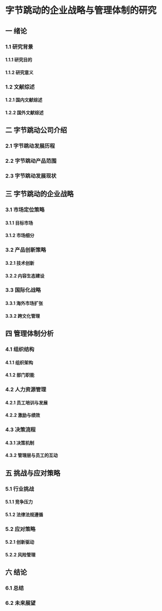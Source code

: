 # 字节跳动的企业战略与管理体制的研究
## 一 绪论
### 1.1 研究背景
#### 1.1.1 研究目的
#### 1.1.2 研究意义
### 1.2 文献综述
#### 1.2.1 国内文献综述
#### 1.2.2 国外文献综述

## 二 字节跳动公司介绍
### 2.1 字节跳动发展历程
### 2.2 字节跳动产品范围
### 2.3 字节跳动发展现状

## 三 字节跳动的企业战略
### 3.1 市场定位策略
#### 3.1.1 目标市场
#### 3.1.2 市场细分
### 3.2 产品创新策略
#### 3.2.1 技术创新
#### 3.2.2 内容生态建设
### 3.3 国际化战略
#### 3.3.1 海外市场扩张
#### 3.3.2 跨文化管理
## 四 管理体制分析
### 4.1 组织结构
#### 4.1.1 组织架构
#### 4.1.2 部门职能
### 4.2 人力资源管理
#### 4.2.1 员工培训与发展
#### 4.2.2 激励与绩效
### 4.3 决策流程
#### 4.3.1 决策机制
#### 4.3.2 管理层与员工的互动
## 五 挑战与应对策略
### 5.1 行业挑战
#### 5.1.1 竞争压力
#### 5.1.2 法律法规遵循
### 5.2 应对策略
#### 5.2.1 创新驱动
#### 5.2.2 风险管理
## 六 结论
### 6.1 总结
### 6.2 未来展望
